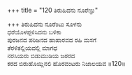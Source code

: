 +++
title = "120 ತಿರುಹಿದನು ನೂರೆಣ್ಟು"

+++
ತಿರುಹಿದನು ನೂರೆಂಟು ಸೂಳನು  
ಧರೆಯೊಳಪ್ಪಳಿಸಿದನು ಬಳಿಕಾ  
ಪುರಜನದ ಪರಿಜನದ ಹಾಹಾರವದ ರಹಿ ಮಸಗೆ   
ತೆರಳಿತಲ್ಲಿಯದಲ್ಲಿ ಮಾಗಧ  
ನರಸಿಯರು ಬಿಡುಮುಡಿಯ ಜಠರದ  
ಕರದ ಬಿರುಹೊಯ್ಲಿನಲಿ ಹೊರವಂಟರು ನಿಜಾಲಯವ    ॥120॥
